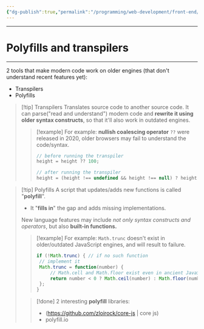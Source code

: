 ```yaml
---
{"dg-publish":true,"permalink":"/programming/web-development/front-end/javascript-vanilla/02-code-quality/04-polyfills-and-transpilers/","tags":["programming","webdevelopment","frontend","JavaScript"],"created":"2024-11-09T11:30:39.196+08:00"}
---
```


---
# Polyfills and transpilers

--- 
2 tools that make modern code work on older engines (that don't understand recent features yet):
- Transpilers
- Polyfills

>[!tip] Transpilers
>Translates source code to another source code.
>It can parse("read and understand") modern code and __rewrite it using older syntax constructs__, so that it'll also work in outdated engines.
> 
>>[!example] For example:
>> __nullish coalescing operator__ `??` were released in 2020, older browsers may fail to understand the code/syntax.
>>```javascript
>>// before running the transpiler
>>height = height ?? 100;
>>
>>// after running the transpiler
>>height = (height !== undefined && height !== null) ? height : 100;
>>```

>[!tip] Polyfills
> A script that updates/adds new functions is called "__polyfill__".
> - It "__fills in__" the gap and adds missing implementations.
> 
> New language features may include _not only syntax constructs and operators_, but also __built-in functions.__
> 
>>[!example] For example:
>>`Math.trunc` doesn't exist in older/outdated JavaScript engines, and will result to failure.
>>```javascript
>>if (!Math.trunc) { // if no such function
>>	// implement it
>>	Math.trunc = function(number) {
>>		// Math.cell and Math.floor exist even in ancient JavaScript engines
>>		return number < 0 ? Math.ceil(number) : Math.floor(number);
>>	};
>>}
>>```
>
>>[!done] 2 interesting __polyfill__ libraries:
>> - (https://github.com/zloirock/core-js | core js)
>> - polyfill.io
